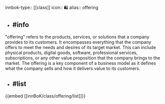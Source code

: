 innbok-type:: [[class]]
icon:: 🛍️
alias:: offering

- ## #info 
"offering" refers to the products, services, or solutions that a company provides to its customers. It encompasses everything that the company offers to meet the needs and desires of its target market. This can include physical products, digital goods, software, professional services, subscriptions, or any other value proposition that the company brings to the market. The offering is a key component of a business model as it defines what the company sells and how it delivers value to its customers.
- ## #list 
{{embed [[innBoK/class/offering/list]]}}

